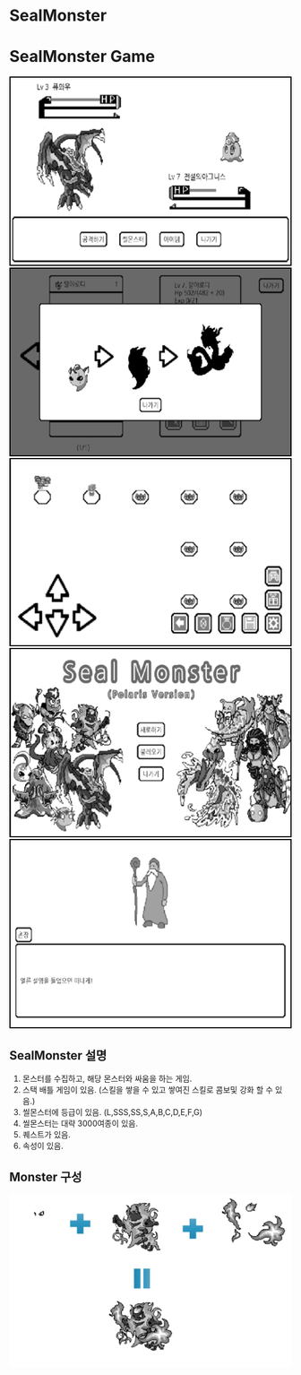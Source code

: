 # SealMonster

SealMonster Game
=============

![Alt text](/screenshot1.png)
![Alt text](/screenshot2.png)
![Alt text](/screenshot3.png)
![Alt text](/screenshot4.png)
![Alt text](/screenshot5.png)

SealMonster 설명
-------------
1. 몬스터를 수집하고, 해당 몬스터와 싸움을 하는 게임.
2. 스택 배틀 게임이 있음. (스킬을 쌓을 수 있고 쌓여진 스킬로 콤보및 강화 할 수 있음.)
3. 씰몬스터에 등급이 있음. (L,SSS,SS,S,A,B,C,D,E,F,G)
4. 씰몬스터는 대략 3000여종이 있음.
5. 퀘스트가 있음. 
6. 속성이 있음.

Monster 구성
-------------
![Alt text](/zohap.png)
